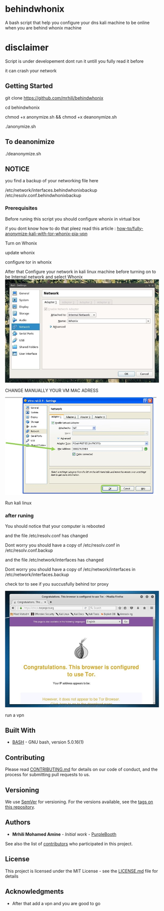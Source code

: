 
# behindwhonix

A bash script that help you configure your dns kali machine to be online when you are behind whonix machine

# disclaimer

Script is under developement dont run it untill you fully read it before

it can crash your network

## Getting Started

git clone https://github.com/mrhili/behindwhonix

cd behindwhonix

chmod +x anonymize.sh && chmod +x deanonymize.sh


./anonymize.sh


## To deanonimize

./deanonymize.sh

## NOTICE

you find a backup of your networking file here


/etc/network/interfaces.behindwhonixbackup
/etc/resolv.conf.behindwhonixbackup
### Prerequisites

Before runing this script you should configure whonix in virtual box

if you dont know how to do that pleez read this article : [how-to/fully-anonymize-kali-with-tor-whonix-pia-vpn](https://null-byte.wonderhowto.com/how-to/fully-anonymize-kali-with-tor-whonix-pia-vpn-0180040/)

Turn on Whonix

update whonix

configure tor in whonix

After that Configure your network in kali linux machine before turning on to be Internal network and select Whonix
![Configure your kali networking rule](https://github.com/mrhili/behindwhonix/raw/master/assets/network.jpg)


CHANGE MANUALLY YOUR VM MAC ADRESS


![manually change mac adress in virtual box](https://github.com/mrhili/behindwhonix/raw/master/assets/macchange.png)

Run kali linux

### after runing

You should notice that your computer is rebooted

and the file /etc/resolv.conf has changed

Dont worry you should have a copy of /etc/resolv.conf in /etc/resolv.conf.backup

and the file /etc/network/interfaces has changed

Dont worry you should have a copy of /etc/network/interfaces in /etc/network/interfaces.backup

check tor to see if you succusfully behind tor proxy

![Cheking tor from official website](https://github.com/mrhili/behindwhonix/raw/master/assets/check-tor.jpg)

run a vpn



## Built With

* [BASH](https://www.gnu.org/software/bash/) - GNU bash, version 5.0.16(1)


## Contributing

Please read [CONTRIBUTING.md](https://github.com/mrhili/behindwhonix/contributing.md) for details on our code of conduct, and the process for submitting pull requests to us.

## Versioning

We use [SemVer](http://semver.org/) for versioning. For the versions available, see the [tags on this repository](https://github.com/mrhili/behindwhonix/tags.md). 

## Authors

* **Mrhili Mohamed Amine** - *Initial work* - [PurpleBooth](https://github.com/mrhili)

See also the list of [contributors](https://github.com/mrhili/behindwhonix/contributors.md) who participated in this project.

## License

This project is licensed under the MIT License - see the [LICENSE.md](LICENSE.md) file for details

## Acknowledgments

* After that add a vpn and you are good to go

